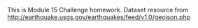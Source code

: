 This is Module 15 Challenge homework. Dataset resource from http://earthquake.usgs.gov/earthquakes/feed/v1.0/geojson.php
